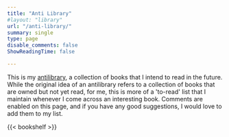 ```yaml
---
title: "Anti Library"
#layout: "library"
url: "/anti-library/"
summary: single
type: page
disable_comments: false
ShowReadingTime: false

---
```


This is my [antilibrary](https://en.wikipedia.org/wiki/Antilibrary), a collection of books that I intend to read in the future. While the original idea of an antilibrary refers to a collection of books that are owned but not yet read, for me, this is more of a 'to-read' list that I maintain whenever I come across an interesting book. Comments are enabled on this page, and if you have any good suggestions, I would love to add them to my list.

{{< bookshelf >}}


